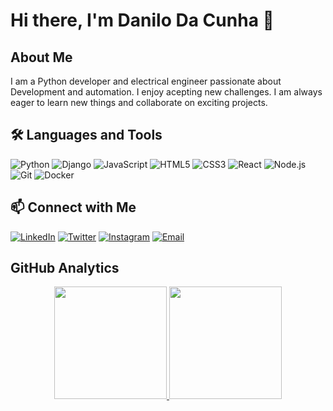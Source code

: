 # Hi there, I'm Danilo Da Cunha 👋

## About Me

I am a Python developer and electrical engineer passionate about Development and automation. I enjoy acepting new challenges. I am always eager to learn new things and collaborate on exciting projects.

## 🛠️ Languages and Tools

![Python](https://img.shields.io/badge/-Python-black?style=flat-square&logo=python)
![Django](https://img.shields.io/badge/-Django-black?style=flat-square&logo=django)
![JavaScript](https://img.shields.io/badge/-JavaScript-black?style=flat-square&logo=javascript)
![HTML5](https://img.shields.io/badge/-HTML5-black?style=flat-square&logo=html5)
![CSS3](https://img.shields.io/badge/-CSS3-black?style=flat-square&logo=css3)
![React](https://img.shields.io/badge/-React-black?style=flat-square&logo=react)
![Node.js](https://img.shields.io/badge/-Node.js-black?style=flat-square&logo=node.js)
![Git](https://img.shields.io/badge/-Git-black?style=flat-square&logo=git)
![Docker](https://img.shields.io/badge/-Docker-black?style=flat-square&logo=docker)

## 📫 Connect with Me

[![LinkedIn](https://img.shields.io/badge/-LinkedIn-blue?style=flat-square&logo=linkedin)](https://linkedin.com/in/yourprofile)
[![Twitter](https://img.shields.io/badge/-Twitter-blue?style=flat-square&logo=twitter)](https://twitter.com/yourprofile)
[![Instagram](https://img.shields.io/badge/-Instagram-purple?style=flat-square&logo=instagram)](https://instagram.com/yourprofile)
[![Email](https://img.shields.io/badge/-Email-c14438?style=flat-square&logo=gmail&logoColor=white)](mailto:youremail@example.com)


## GitHub Analytics
<p align="center">
<a href="https://github.com/DanD1511">
  <img height="180em" src="https://github-readme-stats-eight-theta.vercel.app/api?username=DanD1511&show_icons=true&theme=ambient_gradient&include_all_commits=true&count_private=true"/>
  <img height="180em" src="https://github-readme-stats-eight-theta.vercel.app/api/top-langs/?username=DanD1511&layout=compact&langs_count=6&theme=ambient_gradient&count_private=true"/>
</a>
</p>
